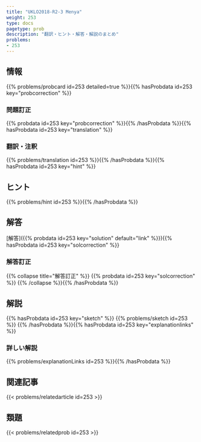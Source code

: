 ```yaml
---
title: "UKLO2018-R2-3 Menya"
weight: 253
type: docs
pagetype: prob
description: "翻訳・ヒント・解答・解説のまとめ"
problems: 
- 253
---
```


## 情報

{{% problems/probcard id=253 detailed=true %}}{{% hasProbdata id=253 key="probcorrection" %}}

### 問題訂正

{{% probdata id=253 key="probcorrection" %}}{{% /hasProbdata %}}{{% hasProbdata id=253 key="translation" %}}

### 翻訳・注釈

{{% problems/translation id=253 %}}{{% /hasProbdata %}}{{% hasProbdata id=253 key="hint" %}}

## ヒント

{{% problems/hint id=253 %}}{{% /hasProbdata %}}

## 解答

[解答]({{% probdata id=253 key="solution" default="link" %}}){{% hasProbdata id=253 key="solcorrection" %}}

### 解答訂正

{{% collapse title="解答訂正" %}}
{{% probdata id=253 key="solcorrection" %}}
{{% /collapse %}}{{% /hasProbdata %}}

## 解説

{{% hasProbdata id=253 key="sketch" %}}
{{% problems/sketch id=253 %}}
{{% /hasProbdata %}}{{% hasProbdata id=253 key="explanationlinks" %}}

### 詳しい解説

{{% problems/explanationLinks id=253 %}}{{% /hasProbdata %}}

## 関連記事

{{< problems/relatedarticle id=253 >}}

## 類題

{{< problems/relatedprob id=253 >}}
